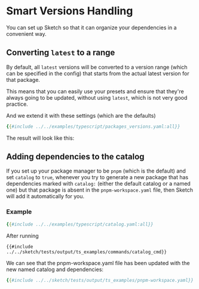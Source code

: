 # Smart Versions Handling

You can set up Sketch so that it can organize your dependencies in a convenient way.

## Converting `latest` to a range

By default, all `latest` versions will be converted to a version range (which can be specified in the config) that starts from the actual latest version for that package.

This means that you can easily use your presets and ensure that they're always going to be updated, without using `latest`, which is not very good practice.

And we extend it with these settings (which are the defaults)

```yaml
{{#include ../../examples/typescript/packages_versions.yaml:all}}
```

The result will look like this:

## Adding dependencies to the catalog

If you set up your package manager to be `pnpm` (which is the default) and set `catalog` to `true`, whenever you try to generate a new package that has dependencies marked with `catalog:` (either the default catalog or a named one) but that package is absent in the `pnpm-workspace.yaml` file, then Sketch will add it automatically for you.

### Example

```yaml
{{#include ../../examples/typescript/catalog.yaml:all}}
```

After running 

`{{#include ../../sketch/tests/output/ts_examples/commands/catalog_cmd}}`

We can see that the pnpm-workspace.yaml file has been updated with the new named catalog and dependencies:

```yaml
{{#include ../../sketch/tests/output/ts_examples/pnpm-workspace.yaml}}

